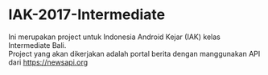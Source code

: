 # IAK-2017-Intermediate
Ini merupakan project untuk Indonesia Android Kejar (IAK) kelas Intermediate Bali.  
Project yang akan dikerjakan adalah portal berita dengan manggunakan API dari https://newsapi.org
